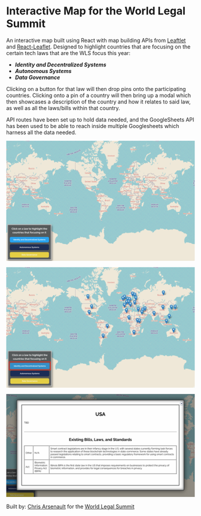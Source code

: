 # Interactive Map for the World Legal Summit

An interactive map built using React with map building APIs from [Leaftlet](https://www.leafletjs.com) and [React-Leaflet](https://react-leaflet.js.org/). Designed to highlight countries that are focusing on the certain tech laws that are the WLS focus this year:

- _**Identity and Decentralized Systems**_
- _**Autonomous Systems**_
- _**Data Governance**_

Clicking on a button for that law will then drop pins onto the participating countries. Clicking onto a pin of a country will then bring up a modal which then showcases a description of the country and how it relates to said law, as well as all the laws/bills within that country.

API routes have been set up to hold data needed, and the GoogleSheets API has been used to be able to reach inside multiple Googlesheets which harness all the data needed.

![WLS Map](https://github.com/WLS-GlobalLaw/WLS-Interactive-Map/blob/master/src/screenshots/WLS-map.png "World Legal Summit Map")

![WLS Map law clicked showing pins](https://github.com/WLS-GlobalLaw/WLS-Interactive-Map/blob/master/src/screenshots/WLS-map-law-with-pins.png "World Legal Summit Map with law clicked and pins")

![WLS Map with country modal](https://github.com/WLS-GlobalLaw/WLS-Interactive-Map/blob/master/src/screenshots/WLS-map-modal.png "World Legal Summit Map showing country modal")

Built by: [Chris Arsenault](https://www.github.com/chrisstanarsenault) for the [World Legal Summit](https://worldlegalsummit.org)
